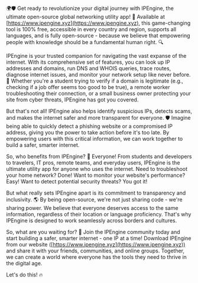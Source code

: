 🌍🛡️ Get ready to revolutionize your digital journey with IPEngine, the ultimate open-source global networking utility app! 🚀 Available at [https://www.ipengine.xyz](https://www.ipengine.xyz), this game-changing tool is 100% free, accessible in every country and region, supports all languages, and is fully open-source - because we believe that empowering people with knowledge should be a fundamental human right. 🔍

IPEngine is your trusted companion for navigating the vast expanse of the internet. With its comprehensive set of features, you can look up IP addresses and domains, run DNS and WHOIS queries, trace routes, diagnose internet issues, and monitor your network setup like never before. 📡 Whether you're a student trying to verify if a domain is legitimate (e.g., checking if a job offer seems too good to be true), a remote worker troubleshooting their connection, or a small business owner protecting your site from cyber threats, IPEngine has got you covered.

But that's not all! IPEngine also helps identify suspicious IPs, detects scams, and makes the internet safer and more transparent for everyone. 🛡️ Imagine being able to quickly detect a phishing website or a compromised IP address, giving you the power to take action before it's too late. By empowering users with this critical information, we can work together to build a safer, smarter internet.

So, who benefits from IPEngine? 💪 Everyone! From students and developers to travelers, IT pros, remote teams, and everyday users, IPEngine is the ultimate utility app for anyone who uses the internet. Need to troubleshoot your home network? Done! Want to monitor your website's performance? Easy! Want to detect potential security threats? You got it!

But what really sets IPEngine apart is its commitment to transparency and inclusivity. 🌎 By being open-source, we're not just sharing code - we're sharing power. We believe that everyone deserves access to the same information, regardless of their location or language proficiency. That's why IPEngine is designed to work seamlessly across borders and cultures.

So, what are you waiting for? 🚀 Join the IPEngine community today and start building a safer, smarter internet - one IP at a time! Download IPEngine from our website ([https://www.ipengine.xyz](https://www.ipengine.xyz)) and share it with your friends, communities, and online groups. Together, we can create a world where everyone has the tools they need to thrive in the digital age.

Let's do this! 🔥